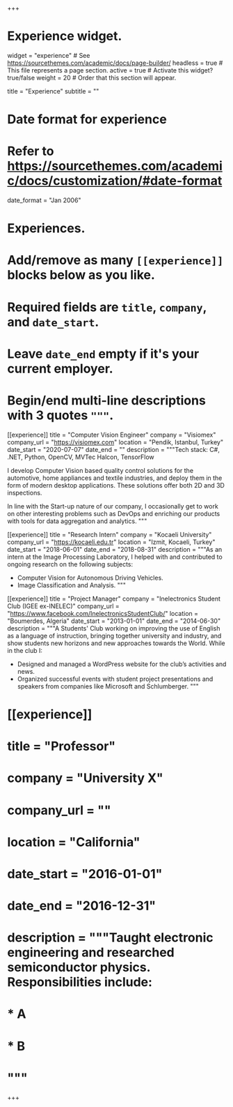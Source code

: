 +++
# Experience widget.
widget = "experience"  # See https://sourcethemes.com/academic/docs/page-builder/
headless = true  # This file represents a page section.
active = true  # Activate this widget? true/false
weight = 20  # Order that this section will appear.

title = "Experience"
subtitle = ""

# Date format for experience
#   Refer to https://sourcethemes.com/academic/docs/customization/#date-format
date_format = "Jan 2006"

# Experiences.
#   Add/remove as many `[[experience]]` blocks below as you like.
#   Required fields are `title`, `company`, and `date_start`.
#   Leave `date_end` empty if it's your current employer.
#   Begin/end multi-line descriptions with 3 quotes `"""`.
[[experience]]
  title = "Computer Vision Engineer"
  company = "Visiomex"
  company_url = "https://visiomex.com"
  location = "Pendik, Istanbul, Turkey"
  date_start = "2020-07-07"
  date_end = ""
  description = """Tech stack: C#, .NET, Python, OpenCV, MVTec Halcon, TensorFlow 
  
  I develop Computer Vision based quality control solutions for the automotive, home appliances and textile industries, and deploy them in the form of modern desktop applications. These solutions offer both 2D and 3D inspections. 

  In line with the Start-up nature of our company, I occasionally get to work on other interesting problems such as DevOps and enriching our products with tools for data aggregation and   analytics.
  """
  
[[experience]]
  title = "Research Intern"
  company = "Kocaeli University"
  company_url = "https://kocaeli.edu.tr"
  location = "Izmit, Kocaeli, Turkey"
  date_start = "2018-06-01"
  date_end = "2018-08-31"
  description = """As an intern at the Image Processing Laboratory, I helped with and contributed to ongoing research on the following subjects:
  
  * Computer Vision for Autonomous Driving Vehicles.
  * Image Classification and Analysis.
  """

[[experience]]
  title = "Project Manager"
  company = "Inelectronics Student Club (IGEE ex-INELEC)"
  company_url = "https://www.facebook.com/InelectronicsStudentClub/"
  location = "Boumerdes, Algeria"
  date_start = "2013-01-01"
  date_end = "2014-06-30"
  description = """A Students' Club working on improving the use of English as a language of instruction, bringing together university and industry, and show students new horizons and new approaches towards the World. While in the club I:

  * Designed and managed a WordPress website for the club’s activities and news. 
  * Organized successful events with student project presentations and speakers from companies like Microsoft and Schlumberger. 
  """

# [[experience]]
#  title = "Professor"
#  company = "University X"
#  company_url = ""
#  location = "California"
#  date_start = "2016-01-01"
#  date_end = "2016-12-31"
#  description = """Taught electronic engineering and researched semiconductor physics. Responsibilities include:
#  
#  * A
#  * B
#  """

+++
